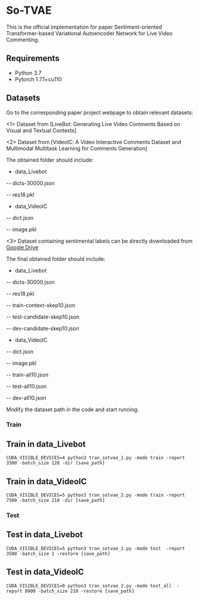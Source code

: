 # So-TVAE
This is the official implementation for paper Sentiment-oriented Transformer-based Variational Autoencoder Network for Live Video Commenting.

## Requirements
* Python 3.7
* Pytorch 1.7.1+cu110 

## Datasets

Go to the corresponding paper project webpage to obtain relevant datasets:

<1> Dataset from [LiveBot: Generating Live Video Comments Based on Visual and Textual Contexts]

<2> Dataset from [VideoIC: A Video Interactive Comments Dataset and Multimodal Multitask Learning for Comments Generation]

The obtained folder should include:

- data_Livebot

 -- dicts-30000.json
 
 -- res18.pkl
 
- data_VideoIC

 -- dict.json
 
 -- image.pkl

<3> Dataset containing sentimental labels can be directly downloaded from [Google Drive](https://drive.google.com/open?id=13hLJ4yCJVJjz02YB0dyugeE_fcl6EI-B) 

The final obtained folder should include:

- data_Livebot

 -- dicts-30000.json
 
 -- res18.pkl

 -- train-context-skep10.json
 
 -- test-candidate-skep10.json
 
 -- dev-candidate-skep10.json
 
- data_VideoIC

 -- dict.json
 
 -- image.pkl

 -- train-all10.json
 
 -- test-all10.json

 -- dev-all10.json

Modify the dataset path in the code and start running.

### Train

## Train in data_Livebot
```
CUDA_VISIBLE_DEVICES=4 python3 tran_sotvae_1.py -mode train -report 3500 -batch_size 128 -dir [save_path] 
```
## Train in data_VideoIC
```
CUDA_VISIBLE_DEVICES=5 python3 tran_sotvae_2.py -mode train -report 7500 -batch_size 210 -dir [save_path]
```

### Test

## Test in data_Livebot
```
CUDA_VISIBLE_DEVICES=5 python3 tran_sotvae_1.py -mode test  -report 3500 -batch_size 1 -restore [save_path]
```
## Test in data_VideoIC
```
CUDA_VISIBLE_DEVICES=0 python3 tran_sotvae_2.py -mode test_all  -report 8000 -batch_size 210 -restore [save_path]
```





